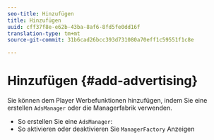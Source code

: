 ```yaml
---
seo-title: Hinzufügen
title: Hinzufügen
uuid: cff37f8e-e62b-43ba-8af6-8fd5fe0dd16f
translation-type: tm+mt
source-git-commit: 31b6cad26bcc393d731080a70eff1c59551f1c8e

---
```



# Hinzufügen {#add-advertising}

Sie können dem Player Werbefunktionen hinzufügen, indem Sie eine erstellen `AdsManager` oder die Managerfabrik verwenden.

* So erstellen Sie eine `AdsManager`:
* So aktivieren oder deaktivieren Sie `ManagerFactory` Anzeigen